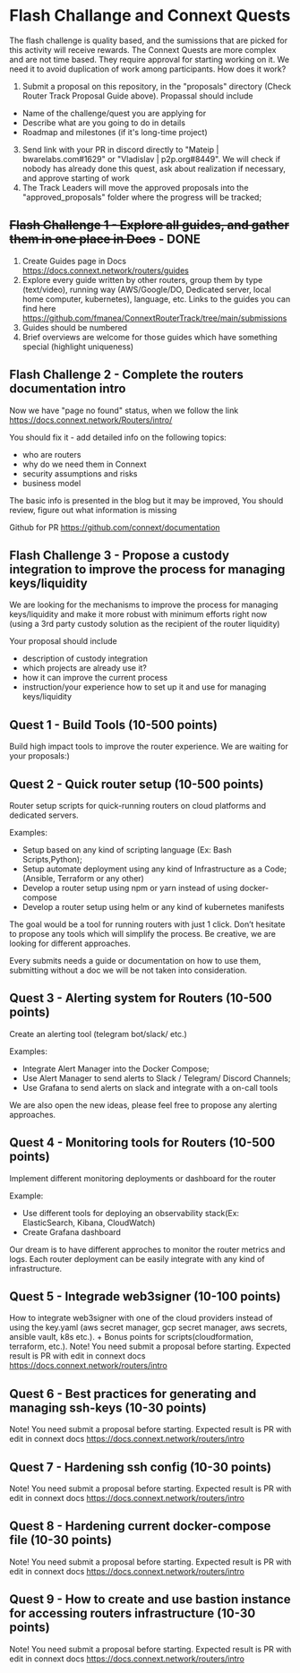 # Flash Challange and Connext Quests 

The flash challenge is quality based, and the sumissions that are picked for this activity will receive rewards.
The Connext Quests are more complex and are not time based. They require approval for starting working on it. We need it to avoid duplication of work among participants. How does it work?

1. Submit a proposal on this repository, in the "proposals" directory (Check Router Track Proposal Guide above). Propassal should include
- Name of the challenge/quest you are applying for
- Describe what are you going to do in details
- Roadmap and milestones (if it's long-time project)
3. Send link with your PR in discord directly to "Mateip | bwarelabs.com#1629" or "Vladislav | p2p.org#8449". We will check if nobody has already done this quest, ask about realization if necessary, and approve starting of work
4. The Track Leaders will move the approved proposals into the "approved_proposals" folder where the progress will be tracked;
 

## ~~Flash Challenge 1 - Explore all guides, and gather them in one place in Docs~~ - DONE

1. Create Guides page in Docs https://docs.connext.network/routers/guides
2. Explore every guide written by other routers, group them by type (text/video), running way (AWS/Google/DO, Dedicated server, local home computer, kubernetes),  language, etc. Links to the guides you can find here https://github.com/fmanea/ConnextRouterTrack/tree/main/submissions 
3. Guides should be numbered
4. Brief overviews are welcome for those guides which have something special (highlight uniqueness)

## Flash Challenge 2 - Complete the routers documentation intro

Now we have "page no found" status, when we follow the link https://docs.connext.network/Routers/intro/ 

You should fix it - add detailed info on the following topics:
- who are routers
- why do we need them in Connext
- security assumptions and risks 
- business model

The basic info is presented in the blog but it may be improved, You should review, figure out what information is missing

Github for PR https://github.com/connext/documentation

## Flash Challenge 3 - Propose a custody integration to improve the process for managing keys/liquidity

We are looking for the mechanisms to improve the process for managing keys/liquidity and make it more robust with minimum efforts right now (using a 3rd party custody solution as the recipient of the router liquidity)

Your proposal should include
- description of custody integration
- which projects are already use it?
- how it can improve the current process
- instruction/your experience how to set up it and use for managing keys/liquidity

## Quest 1 - Build Tools (10-500 points)

Build high impact tools to improve the router experience. We are waiting for your proposals:)

## Quest 2 - Quick router setup (10-500 points)

Router setup scripts for quick-running routers on cloud platforms and dedicated servers. 

Examples: 
- Setup based on any kind of scripting language (Ex: Bash Scripts,Python);
- Setup automate deployment using any kind of Infrastructure as a Code;(Ansible, Terraform or any other) 
- Develop a router setup using npm or yarn instead of using docker-compose
- Develop a router setup using helm or any kind of kubernetes manifests



The goal would be a tool for running routers with just 1 click. Don’t hesitate to propose any tools which will simplify the process. Be creative, we are looking for different approaches. 

Every submits needs a guide or documentation on how to use them, submitting without a doc we will be not taken into consideration.

## Quest 3 - Alerting system for Routers (10-500 points)

Create an alerting tool (telegram bot/slack/ etc.)

Examples:
- Integrate Alert Manager into the Docker Compose;
- Use Alert Manager to send alerts to Slack / Telegram/ Discord Channels; 
- Use Grafana to send alerts on slack and integrate with a on-call tools

We are also open the new ideas, please feel free to propose any alerting approaches.

## Quest 4 - Monitoring tools for Routers (10-500 points)

Implement different  monitoring deployments or dashboard for the router

Example:
- Use different tools for deploying an observability stack(Ex: ElasticSearch, Kibana, CloudWatch)
- Create Grafana dashboard

Our dream is to have different approches to monitor the router metrics and logs. Each router deployment can be easily integrate with any kind of infrastructure.

## Quest 5 - Integrade web3signer (10-100 points)

How to integrate web3signer with one of the cloud providers instead of using the key.yaml (aws secret manager, gcp secret manager, aws secrets, ansible vault, k8s etc.). + Bonus points for scripts(cloudformation, terraform, etc.). Note! You need submit a proposal before starting. Expected result is PR with edit in connext docs https://docs.connext.network/routers/intro 

## Quest 6 - Best practices for generating and managing ssh-keys (10-30 points)
Note! You need submit a proposal before starting. Expected result is PR with edit in connext docs https://docs.connext.network/routers/intro 


## Quest 7 - Hardening ssh config (10-30 points)
Note! You need submit a proposal before starting. Expected result is PR with edit in connext docs https://docs.connext.network/routers/intro 


## Quest 8 - Hardening current docker-compose file (10-30 points)
Note! You need submit a proposal before starting. Expected result is PR with edit in connext docs https://docs.connext.network/routers/intro 

## Quest 9 - How to create and use bastion instance for accessing routers infrastructure (10-30 points)
Note! You need submit a proposal before starting. Expected result is PR with edit in connext docs https://docs.connext.network/routers/intro 



